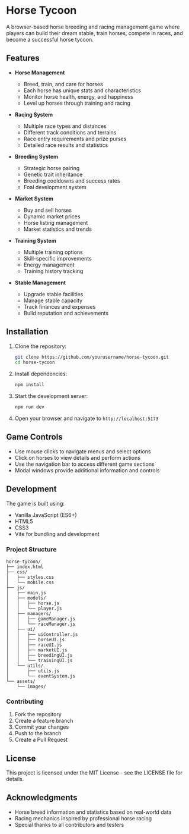 # Horse Tycoon

A browser-based horse breeding and racing management game where players can build their dream stable, train horses, compete in races, and become a successful horse tycoon.

## Features

- **Horse Management**
  - Breed, train, and care for horses
  - Each horse has unique stats and characteristics
  - Monitor horse health, energy, and happiness
  - Level up horses through training and racing

- **Racing System**
  - Multiple race types and distances
  - Different track conditions and terrains
  - Race entry requirements and prize purses
  - Detailed race results and statistics

- **Breeding System**
  - Strategic horse pairing
  - Genetic trait inheritance
  - Breeding cooldowns and success rates
  - Foal development system

- **Market System**
  - Buy and sell horses
  - Dynamic market prices
  - Horse listing management
  - Market statistics and trends

- **Training System**
  - Multiple training options
  - Skill-specific improvements
  - Energy management
  - Training history tracking

- **Stable Management**
  - Upgrade stable facilities
  - Manage stable capacity
  - Track finances and expenses
  - Build reputation and achievements

## Installation

1. Clone the repository:
   ```bash
   git clone https://github.com/yourusername/horse-tycoon.git
   cd horse-tycoon
   ```

2. Install dependencies:
   ```bash
   npm install
   ```

3. Start the development server:
   ```bash
   npm run dev
   ```

4. Open your browser and navigate to `http://localhost:5173`

## Game Controls

- Use mouse clicks to navigate menus and select options
- Click on horses to view details and perform actions
- Use the navigation bar to access different game sections
- Modal windows provide additional information and controls

## Development

The game is built using:
- Vanilla JavaScript (ES6+)
- HTML5
- CSS3
- Vite for bundling and development

### Project Structure

```
horse-tycoon/
├── index.html
├── css/
│   ├── styles.css
│   └── mobile.css
├── js/
│   ├── main.js
│   ├── models/
│   │   ├── horse.js
│   │   └── player.js
│   ├── managers/
│   │   ├── gameManager.js
│   │   └── raceManager.js
│   ├── ui/
│   │   ├── uiController.js
│   │   ├── horseUI.js
│   │   ├── raceUI.js
│   │   ├── marketUI.js
│   │   ├── breedingUI.js
│   │   └── trainingUI.js
│   └── utils/
│       ├── utils.js
│       └── eventSystem.js
└── assets/
    └── images/
```

### Contributing

1. Fork the repository
2. Create a feature branch
3. Commit your changes
4. Push to the branch
5. Create a Pull Request

## License

This project is licensed under the MIT License - see the LICENSE file for details.

## Acknowledgments

- Horse breed information and statistics based on real-world data
- Racing mechanics inspired by professional horse racing
- Special thanks to all contributors and testers 
